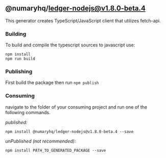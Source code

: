 ## @numaryhq/ledger-nodejs@v1.8.0-beta.4

This generator creates TypeScript/JavaScript client that utilizes fetch-api.

### Building

To build and compile the typescript sources to javascript use:
```
npm install
npm run build
```

### Publishing

First build the package then run ```npm publish```

### Consuming

navigate to the folder of your consuming project and run one of the following commands.

_published:_

```
npm install @numaryhq/ledger-nodejs@v1.8.0-beta.4 --save
```

_unPublished (not recommended):_

```
npm install PATH_TO_GENERATED_PACKAGE --save
